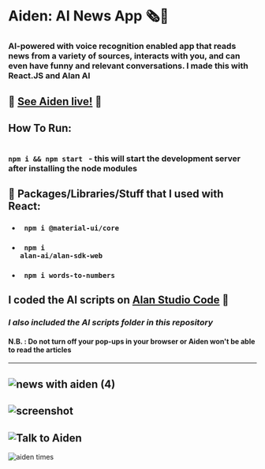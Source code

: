 # Aiden: AI News App 🗞️👾
### AI-powered with voice recognition enabled app that reads news from a variety of sources, interacts with you, and can even have funny and relevant conversations. I made this with React.JS and Alan AI

## 🤙 [See Aiden live!](https://aidenapp.netlify.app//) 🤙 

## How To Run:

### <code> npm i && npm start </code> - this will start the development server after installing the node modules



## 🧤 Packages/Libraries/Stuff that I used with React:

* ### <code> npm i @material-ui/core </code>
* ### <code> npm i alan-ai/alan-sdk-web </code>
* ### <code> npm i words-to-numbers </code>

  
## I coded the AI scripts on [Alan Studio Code](https://alan.app/) 🤖
### *I also included the AI scripts folder in this repository*

#### N.B. : Do not turn off your pop-ups in your browser or Aiden won't be able to read the articles
---
![news with aiden (4)](https://user-images.githubusercontent.com/55017730/92018793-3f76e580-ed73-11ea-9a9e-4b9634002836.png)
---
![screenshot](https://user-images.githubusercontent.com/55017730/92019152-ca57e000-ed73-11ea-99d5-a37ba7587acb.png)
---

![Talk to Aiden](https://user-images.githubusercontent.com/55017730/92018891-69c8a300-ed73-11ea-9c02-068b45128216.png)
---
![aiden times](https://user-images.githubusercontent.com/55017730/92018833-50275b80-ed73-11ea-9643-2cae957b3e2c.png)








